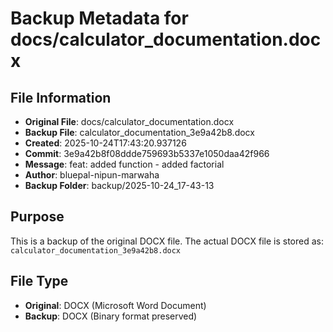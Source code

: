 # Backup Metadata for docs/calculator_documentation.docx

## File Information
- **Original File**: docs/calculator_documentation.docx
- **Backup File**: calculator_documentation_3e9a42b8.docx
- **Created**: 2025-10-24T17:43:20.937126
- **Commit**: 3e9a42b8f08ddde759693b5337e1050daa42f966
- **Message**: feat: added function - added factorial
- **Author**: bluepal-nipun-marwaha
- **Backup Folder**: backup/2025-10-24_17-43-13

## Purpose
This is a backup of the original DOCX file. The actual DOCX file is stored as: `calculator_documentation_3e9a42b8.docx`

## File Type
- **Original**: DOCX (Microsoft Word Document)
- **Backup**: DOCX (Binary format preserved)
